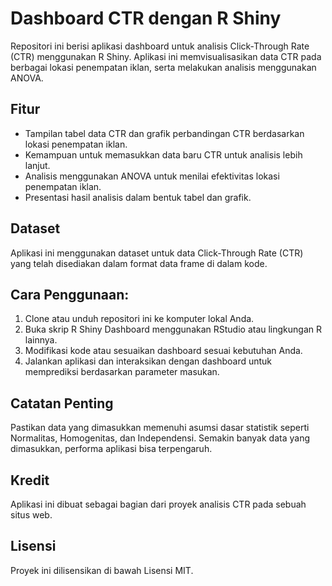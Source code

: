 # Dashboard CTR dengan R Shiny

Repositori ini berisi aplikasi dashboard untuk analisis Click-Through Rate (CTR) menggunakan R Shiny. 
Aplikasi ini memvisualisasikan data CTR pada berbagai lokasi penempatan iklan, serta melakukan analisis menggunakan ANOVA.

## Fitur

- Tampilan tabel data CTR dan grafik perbandingan CTR berdasarkan lokasi penempatan iklan.
- Kemampuan untuk memasukkan data baru CTR untuk analisis lebih lanjut.
- Analisis menggunakan ANOVA untuk menilai efektivitas lokasi penempatan iklan.
- Presentasi hasil analisis dalam bentuk tabel dan grafik.

## Dataset

Aplikasi ini menggunakan dataset untuk data Click-Through Rate (CTR) yang telah disediakan dalam format data frame di dalam kode.

## Cara Penggunaan:
1. Clone atau unduh repositori ini ke komputer lokal Anda.
2. Buka skrip R Shiny Dashboard menggunakan RStudio atau lingkungan R lainnya.
3. Modifikasi kode atau sesuaikan dashboard sesuai kebutuhan Anda.
4. Jalankan aplikasi dan interaksikan dengan dashboard untuk memprediksi berdasarkan parameter masukan.


## Catatan Penting
Pastikan data yang dimasukkan memenuhi asumsi dasar statistik seperti Normalitas, Homogenitas, dan Independensi. Semakin banyak data yang dimasukkan, performa aplikasi bisa terpengaruh.

## Kredit
Aplikasi ini dibuat sebagai bagian dari proyek analisis CTR pada sebuah situs web.

## Lisensi
Proyek ini dilisensikan di bawah Lisensi MIT.
